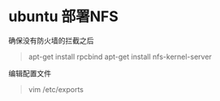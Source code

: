 # ubuntu 部署NFS
确保没有防火墙的拦截之后
>apt-get install rpcbind
apt-get install nfs-kernel-server

编辑配置文件 
>vim /etc/exports
